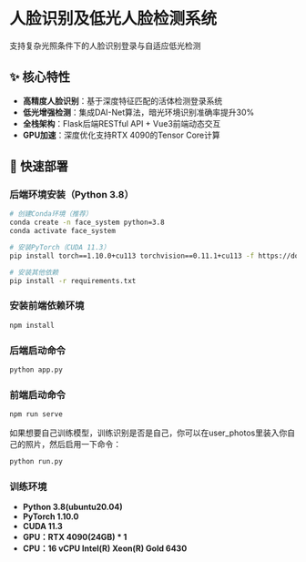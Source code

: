 # 人脸识别及低光人脸检测系统  
<p align="left">支持复杂光照条件下的人脸识别登录与自适应低光检测</p>  

## ✨ 核心特性  
- **高精度人脸识别**：基于深度特征匹配的活体检测登录系统  
- **低光增强检测**：集成DAI-Net算法，暗光环境识别准确率提升30%  
- **全栈架构**：Flask后端RESTful API + Vue3前端动态交互  
- **GPU加速**：深度优化支持RTX 4090的Tensor Core计算  

## 🚀 快速部署  
### 后端环境安装（Python 3.8）  
```bash
# 创建Conda环境（推荐）  
conda create -n face_system python=3.8  
conda activate face_system  

# 安装PyTorch（CUDA 11.3）  
pip install torch==1.10.0+cu113 torchvision==0.11.1+cu113 -f https://download.pytorch.org/whl/cu113/torch_stable.html  

# 安装其他依赖  
pip install -r requirements.txt  
```

### 安装前端依赖环境
```bash
npm install
```

### 后端启动命令
```bash
python app.py
```

### 前端启动命令
```bash
npm run serve
```

如果想要自己训练模型，训练识别是否是自己，你可以在user_photos里装入你自己的照片，然后启用一下命令：
```bash
python run.py
```

### 训练环境
- **Python  3.8(ubuntu20.04)**
- **PyTorch  1.10.0**
- **CUDA  11.3**
- **GPU：RTX 4090(24GB) * 1**
- **CPU：16 vCPU Intel(R) Xeon(R) Gold 6430**

